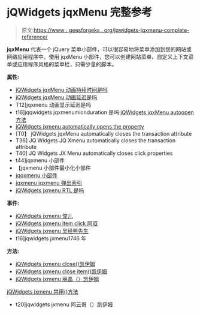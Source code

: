 # jQWidgets jqxMenu 完整参考

> 原文:[https://www . geesforgeks . org/jqwidgets-jqxmenu-complete-reference/](https://www.geeksforgeeks.org/jqwidgets-jqxmenu-complete-reference/)

**jqxMenu** 代表一个 jQuery 菜单小部件，可以很容易地将菜单添加到您的网站或网络应用程序中。使用 jqxMenu 小部件，您可以创建网站菜单、自定义上下文菜单或应用程序风格的菜单栏，只需少量的脚本。

**属性:**

*   [jQWidgets jqxMenu 动画持续时间是吗](https://www.geeksforgeeks.org/jqwidgets-jqxmenu-animationhideduration-property/)
*   [jQWidgets jqxMenu 动画延迟是吗](https://www.geeksforgeeks.org/jqwidgets-jqxmenu-animationhidedelay-property/)
*   T12]jqxmenu 动画显示延迟是吗
*   t16]jqqwidgets jqxmenumionduration 是吗
[jQWidgets jqxMenu autoopen 方法](https://www.geeksforgeeks.org/jqwidgets-jqxmenu-autoopenpopup-property/)
*   [jQWidgets jxmenu automatically opens the property](https://www.geeksforgeeks.org/jqwidgets-jqxmenu-autoopen-property/)
*   [T0】 jQWidgets jqxMenu automatically closes the transaction attribute
*   T36] JQ Widgets JQ Xmenu automatically closes the transaction attribute
*   T40] JQ Widgets JX Menu automatically closes click properties
*   t44]jqxmenu 小部件
*   【jqxmenu 小部件最小化小部件
*   [jqqxmenu 小部件](https://www.geeksforgeeks.org/jqwidgets-jqxmenu-mode-property/)
*   [jqxmenu jqxmenu 弹出索引](https://www.geeksforgeeks.org/jqwidgets-jqxmenu-popupzindex-property/)
*   [jQWidgets jxmenu RTL 是吗](https://www.geeksforgeeks.org/jqwidgets-jqxmenu-rtl-property/)

**事件:**

*   [jQWidgets jxmenu 俊儿](https://www.geeksforgeeks.org/jqwidgets-jqxmenu-closed-event/)
*   [jQWidgets jxmenu item click 阿叔](https://www.geeksforgeeks.org/jqwidgets-jqxmenu-itemclick-event/?ref=rp)
*   [jQWidgets jxmenu 吴经熊先生](https://www.geeksforgeeks.org/jqwidgets-jqxmenu-initialized-event/)
*   t16]jqwidgets jxmenu1746 年

**方法:**

*   [jQWidgets jxmenu close()凯伊姆](https://www.geeksforgeeks.org/jqwidgets-jqxmenu-close-method/)
*   [jQWidgets jxmenu close item()凯伊姆](https://www.geeksforgeeks.org/jqwidgets-jqxmenu-closeitem-method/)
*   [jQWidgets jxmenu 丽晶（）凯伊姆](https://www.geeksforgeeks.org/jqwidgets-jqxmenu-destroy-method/)

[jQWidgets jxmenu 禁用()方法](https://www.geeksforgeeks.org/jqwidgets-jqxmenu-disable-method/)
*   t20]jqwidgets jxmenu 阿云哥（）凯伊姆